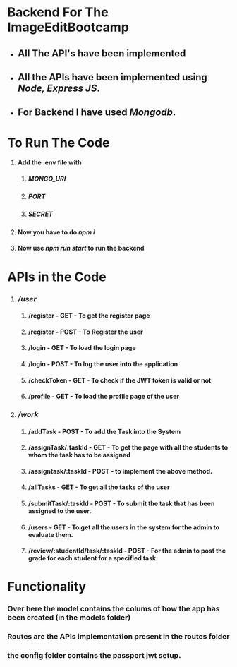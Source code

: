 # Backend For The ImageEditBootcamp

* ## All The API's have been implemented
* ## All the APIs have been implemented using *__Node, Express JS__*.
* ## For Backend I have used *__Mongodb__*.


# To Run The Code

1. #### Add the .env file with
    1. ##### MONGO_URI
    2. ##### PORT
    3. ##### SECRET
2. #### Now you have to do *__npm i__*
3. #### Now use *__npm run start__* to run the backend

# APIs in the Code

1. ### *__/user__*
    1. #### /register - GET - To get the register page
    2. #### /register - POST - To Register the user
    3. #### /login - GET - To load the login page
    4. #### /login - POST - To log the user into the application
    5. #### /checkToken - GET - To check if the JWT token is valid or not
    6. #### /profile - GET - To load the profile page of the user

2. ### *__/work__*
    1. #### /addTask - POST - To add the Task into the System
    2. #### /assignTask/:taskId - GET - To get the page with all the students to whom the task has to be assigned
    3. #### /assigntask/:taskId - POST - to implement the above method.
    4. #### /allTasks - GET - To get all the tasks of the user
    5. #### /submitTask/:taskId - POST - To submit the task that has been assigned to the user.
    6. #### /users - GET - To get all the users in the system for the admin to evaluate them.
    7. #### /review/:studentId/task/:taskId - POST - For the admin to post the grade for each student for a specified task.

# Functionality

### Over here the model contains the colums of how the app has been created (in the models folder) 
### Routes are the APIs implementation present in the routes folder
### the config folder contains the passport jwt setup.
